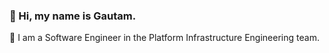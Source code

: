 ### :wave: Hi, my name is Gautam.

💼 I am a Software Engineer in the Platform Infrastructure Engineering team.
